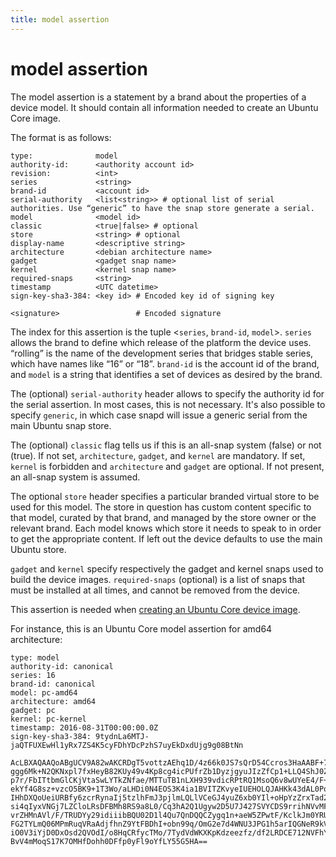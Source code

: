 ```yaml
---
title: model assertion
---
```


# model assertion

The model assertion is a statement by a brand about the properties of a device model.
It should contain all information needed to create an Ubuntu Core image.

The format is as follows:

```text
type:              model
authority-id:      <authority account id>
revision:          <int>
series             <string>
brand-id           <account id>
serial-authority   <list<string>> # optional list of serial authorities. Use “generic” to have the snap store generate a serial.
model              <model id>
classic            <true|false> # optional
store              <string> # optional
display-name       <descriptive string>
architecture       <debian architecture name>
gadget             <gadget snap name>
kernel             <kernel snap name>
required-snaps     <string>
timestamp          <UTC datetime>
sign-key-sha3-384: <key id> # Encoded key id of signing key

<signature>                 # Encoded signature
```

The index for this assertion is the tuple <`series`, `brand-id`, `model`>. `series`
allows the brand to define which release of the platform the device uses.
“rolling” is the name of the development series that bridges stable series,
which have names like “16” or “18”. `brand-id` is the account id of the brand, and `model`
is a string that identifies a set of devices as desired by the brand.

The (optional) `serial-authority` header allows to specify the authority id for the serial assertion.
In most cases, this is not necessary. It's also possible to specify `generic`, in which case snapd 
will issue a generic serial from the main Ubuntu snap store.

The (optional) `classic` flag tells us if this is an all-snap system (false) or not (true).
If not set, `architecture`, `gadget`, and `kernel` are mandatory. If set, `kernel`
is forbidden and `architecture` and `gadget` are optional. If not present, an
all-snap system is assumed.

The optional `store` header specifies a particular branded virtual store to be
used for this model.
The store in question has custom content specific to that model, curated by that brand,
and managed by the store owner or the relevant brand. Each model knows which
store it needs to speak to in order to get the appropriate content. If left out
the device defaults to use the main Ubuntu store.

`gadget` and `kernel` specify respectively the gadget and kernel snaps used to build
the device images. `required-snaps` (optional) is a list of snaps that must be installed at
all times, and cannot be removed from the device.

This assertion is needed when [creating an Ubuntu Core device image](../../guides/build-device/image-building.md).

For instance, this is an Ubuntu Core model assertion for amd64 architecture:

```text
type: model
authority-id: canonical
series: 16
brand-id: canonical
model: pc-amd64
architecture: amd64
gadget: pc
kernel: pc-kernel
timestamp: 2016-08-31T00:00:00.0Z
sign-key-sha3-384: 9tydnLa6MTJ-jaQTFUXEwHl1yRx7ZS4K5cyFDhYDcPzhS7uyEkDxdUjg9g08BtNn

AcLBXAQAAQoABgUCV9A82wAKCRDgT5vottzAEhq1D/4z66k0JS7sQrD54Ccros3HaAABF+7KwGqV
ggg6Mk+N2QKNxpl7fxHeyB82KUy49v4Kp8cg4icPUfrZb1DyzjgyuJIzZfCp1+LLQ4ShJ0ZW9MLW
p7r/FbITtbmGlCKjVtaSwLYTkZNfae/MTTuTB1nLXH939vdicRPtRQ1MsoQ6v8wUYeE4/F+SUxL9
ekYf4G8sz+vzcO5BK9+1T3Wo/aLHDi0N4EOS3K4ia1BVITZKvyeIUEHOLQJAHKk43dAL0PqMFW+W
IHhDXQoUeiURBfy6zcrRynaIj5tzlhFmJ3pjlmLQLlVCeGJ4yuZ6xb0YIl+oHpYzZrxTad2mEMUY
si4qIyxVNGj7LZCloLRsDFBMh8RS9a8L0/Cq3hA2Q1Ugyw2D5U7J427SVYCDS9rrihNVvMFscou6
vrZHMnAVl/F/TRUDYy29idiiibBQU02D1l4Qu7QnDQQCZygq1n+aeW5ZPwtF/KclkJm0YRUkqbtR
FG2TYLmQ06MPmRuqVRaAdjfhnZ9YtFBDhI+obn99q/OmG2e7d4WNU3JPG1h5arIQGNeR9kVzBER1
iO0V3iYjD0DxOsd2QVOdI/o8HqCRfycTMo/7TydVdWKXKpKdzeezfz/df2LRDCE712NVFhY0hDC6
BvV4mMoqS17K7OMHfDohh0DFfp0yFl9oYfLY55G5HA==
```
